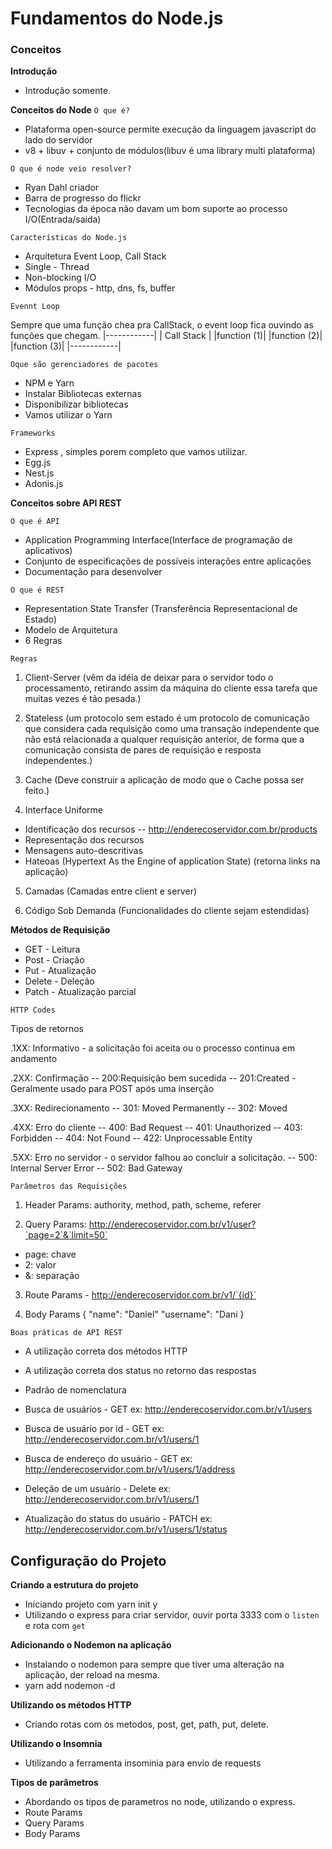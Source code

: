 # Fundamentos do Node.js

### Conceitos

**Introdução**

- Introdução somente.

**Conceitos do Node**
`O que é?`

- Plataforma open-source permite execução da linguagem javascript do lado do servidor
- v8 + libuv + conjunto de módulos(libuv é uma library multi plataforma)

`O que é node veio resolver?`

- Ryan Dahl criador
- Barra de progresso do flickr
- Tecnologias da época não davam um bom suporte ao processo I/O(Entrada/saida)

`Características do Node.js`

- Arquitetura Event Loop, Call Stack
- Single - Thread
- Non-blocking I/O
- Módulos props - http, dns, fs, buffer

`Evennt Loop`

Sempre que uma função chea pra CallStack, o event loop fica ouvindo as funções que chegam.
|------------|
| Call Stack |
|function (1)|
|function (2)|
|function (3)|
|------------|

`Oque são gerenciadores de pacotes`

- NPM e Yarn
- Instalar Bibliotecas externas
- Disponibilizar bibliotecas
- Vamos utilizar o Yarn

`Frameworks`

- Express , simples porem completo que vamos utilizar.
- Egg.js
- Nest.js
- Adonis.js

**Conceitos sobre API REST**

`O que é API`

- Application Programming Interface(Interface de programação de aplicativos)
- Conjunto de especificações de possíveis interações entre aplicações
- Documentação para desenvolver

`O que é REST`

- Representation State Transfer (Transferência Representacional de Estado)
- Modelo de Arquitetura
- 6 Regras

`Regras`

1. Client-Server (vêm da idéia de deixar para o servidor todo o processamento, retirando assim da máquina do cliente essa tarefa que muitas vezes é tão pesada.)

2. Stateless (um protocolo sem estado é um protocolo de comunicação que considera cada requisição como uma transação independente que não está relacionada a qualquer requisição anterior, de forma que a comunicação consista de pares de requisição e resposta independentes.)

3. Cache (Deve construir a aplicação de modo que o Cache possa ser feito.)

4. Interface Uniforme

- Identificação dos recursos
  -- http://enderecoservidor.com.br/products
- Representação dos recursos
- Mensagens auto-descritivas
- Hateoas (Hypertext As the Engine of application State) (retorna links na aplicação)

5. Camadas (Camadas entre client e server)

6. Código Sob Demanda (Funcionalidades do cliente sejam estendidas)

**Métodos de Requisição**

- GET - Leitura
- Post - Criação
- Put - Atualização
- Delete - Deleção
- Patch - Atualização parcial

`HTTP Codes`

Tipos de retornos

.1XX: Informativo - a solicitação foi aceita ou o processo continua em andamento

.2XX: Confirmação
-- 200:Requisição bem sucedida
-- 201:Created - Geralmente usado para POST após uma inserção

.3XX: Redirecionamento
-- 301: Moved Permanently
-- 302: Moved

.4XX: Erro do cliente
-- 400: Bad Request
-- 401: Unauthorized
-- 403: Forbidden
-- 404: Not Found
-- 422: Unprocessable Entity

.5XX: Erro no servidor - o servidor falhou ao concluir a solicitação.
-- 500: Internal Server Error
-- 502: Bad Gateway

`Parâmetros das Requisições`

1. Header Params: authority, method, path, scheme, referer

2. Query Params: http://enderecoservidor.com.br/v1/user?`page=2`&`limit=50`

- page: chave
- 2: valor
- &: separação

3. Route Params - http://enderecoservidor.com.br/v1/`{id}`

4. Body Params
   {
   "name": "Daniel"
   "username": "Dani
   }

`Boas práticas de API REST`

- A utilização correta dos métodos HTTP
- A utilização correta dos status no retorno das respostas
- Padrão de nomenclatura

- Busca de usuários - GET
  ex: http://enderecoservidor.com.br/v1/users
- Busca de usuário por id - GET
  ex: http://enderecoservidor.com.br/v1/users/1
- Busca de endereço do usuário - GET
  ex: http://enderecoservidor.com.br/v1/users/1/address
- Deleção de um usuário - Delete
  ex: http://enderecoservidor.com.br/v1/users/1
- Atualização do status do usuário - PATCH
  ex: http://enderecoservidor.com.br/v1/users/1/status

## Configuração do Projeto

**Criando a estrutura do projeto**

- Iniciando projeto com yarn init y
- Utilizando o express para criar servidor, ouvir porta 3333 com o `listen` e rota com `get`

**Adicionando o Nodemon na aplicação**

- Instalando o nodemon para sempre que tiver uma alteração na aplicação, der reload na mesma.
- yarn add nodemon -d

**Utilizando os métodos HTTP**

- Criando rotas com os metodos, post, get, path, put, delete.

**Utilizando o Insomnia**

- Utilizando a ferramenta insominia para envio de requests

**Tipos de parâmetros**

- Abordando os tipos de parametros no node, utilizando o express.
- Route Params
- Query Params
- Body Params
